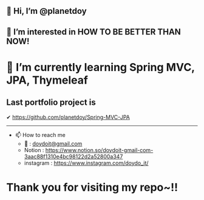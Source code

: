 👋 Hi, I’m @planetdoy   
----
👀 I’m interested in HOW TO BE BETTER THAN NOW!   
----
🌱 I’m currently learning Spring MVC, JPA, Thymeleaf
==
Last portfolio project is   
---   
✔ https://github.com/planetdoy/Spring-MVC-JPA

-------------
- 📫 How to reach me 
  - 📧 : doydoit@gmail.com
  - Notion : https://www.notion.so/doydoit-gmail-com-3aac88f1310e4bc98122d2a52800a347
  - instagram : https://www.instagram.com/doydo_it/ 

<!---
planetdoy/planetdoy is a ✨ special ✨ repository because its `README.md` (this file) appears on your GitHub profile.
You can click the Preview link to take a look at your changes.
--->
Thank you for visiting my repo~!!
====
